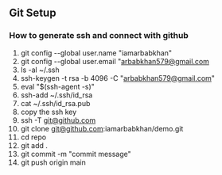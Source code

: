 ## Git Setup

### How to generate ssh and connect with github

1. git config --global user.name "iamarbabkhan"
2. git config --global user.email "arbabkhan579@gmail.com
3. ls -al ~/.ssh
4. ssh-keygen -t rsa -b 4096 -C "arbabkhan579@gmail.com"
5. eval "$(ssh-agent -s)"
6. ssh-add ~/.ssh/id_rsa
7. cat ~/.ssh/id_rsa.pub
8. copy the ssh key
9. ssh -T git@github.com
10. git clone git@github.com:iamarbabkhan/demo.git
11. cd repo
12. git add .
13. git commit -m "commit message"
14. git push origin main

